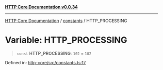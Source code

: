 [**HTTP Core Documentation v0.0.34**](../../README.md)

***

[HTTP Core Documentation](../../modules.md) / [constants](../README.md) / HTTP\_PROCESSING

# Variable: HTTP\_PROCESSING

> `const` **HTTP\_PROCESSING**: `102` = `102`

Defined in: [http-core/src/constants.ts:17](https://github.com/stonemjs/http-core/blob/fb38b6d1cb0bd2bb4e252ff611571ec3c006aa1e/src/constants.ts#L17)
